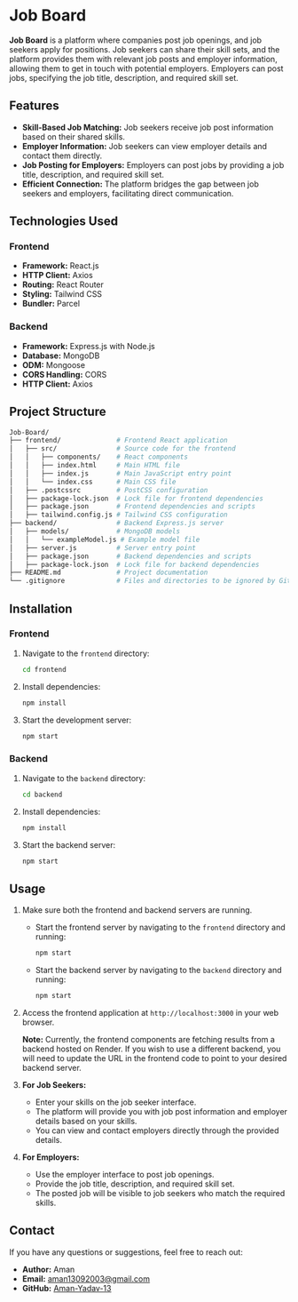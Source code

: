 # Job Board

**Job Board** is a platform where companies post job openings, and job seekers apply for positions. Job seekers can share their skill sets, and the platform provides them with relevant job posts and employer information, allowing them to get in touch with potential employers. Employers can post jobs, specifying the job title, description, and required skill set.

## Features

- **Skill-Based Job Matching:** Job seekers receive job post information based on their shared skills.
- **Employer Information:** Job seekers can view employer details and contact them directly.
- **Job Posting for Employers:** Employers can post jobs by providing a job title, description, and required skill set.
- **Efficient Connection:** The platform bridges the gap between job seekers and employers, facilitating direct communication.

## Technologies Used

### Frontend

- **Framework:** React.js
- **HTTP Client:** Axios
- **Routing:** React Router
- **Styling:** Tailwind CSS
- **Bundler:** Parcel

### Backend

- **Framework:** Express.js with Node.js
- **Database:** MongoDB
- **ODM:** Mongoose
- **CORS Handling:** CORS
- **HTTP Client:** Axios

## Project Structure

```bash
Job-Board/
├── frontend/              # Frontend React application
│   ├── src/               # Source code for the frontend
│   │   ├── components/    # React components
│   │   ├── index.html     # Main HTML file
│   │   ├── index.js       # Main JavaScript entry point
│   │   └── index.css      # Main CSS file
│   ├── .postcssrc         # PostCSS configuration
│   ├── package-lock.json  # Lock file for frontend dependencies
│   ├── package.json       # Frontend dependencies and scripts
│   ├── tailwind.config.js # Tailwind CSS configuration
├── backend/               # Backend Express.js server
│   ├── models/            # MongoDB models
│   │   └── exampleModel.js # Example model file
│   ├── server.js          # Server entry point
│   ├── package.json       # Backend dependencies and scripts
│   ├── package-lock.json  # Lock file for backend dependencies
├── README.md              # Project documentation
└── .gitignore             # Files and directories to be ignored by Git
```

## Installation

### Frontend

1. Navigate to the `frontend` directory:
    ```bash
    cd frontend
    ```
2. Install dependencies:
    ```bash
    npm install
    ```
3. Start the development server:
    ```bash
    npm start
    ```

### Backend

1. Navigate to the `backend` directory:
    ```bash
    cd backend
    ```
2. Install dependencies:
    ```bash
    npm install
    ```
3. Start the backend server:
    ```bash
    npm start
    ```

## Usage

1. Make sure both the frontend and backend servers are running. 
   - Start the frontend server by navigating to the `frontend` directory and running:
     ```bash
     npm start
     ```
   - Start the backend server by navigating to the `backend` directory and running:
     ```bash
     npm start
     ```

2. Access the frontend application at `http://localhost:3000` in your web browser.

   **Note:** Currently, the frontend components are fetching results from a backend hosted on Render. If you wish to use a different backend, you will need to update the URL in the frontend code to point to your desired backend server.

3. **For Job Seekers:**
   - Enter your skills on the job seeker interface.
   - The platform will provide you with job post information and employer details based on your skills.
   - You can view and contact employers directly through the provided details.

4. **For Employers:**
   - Use the employer interface to post job openings.
   - Provide the job title, description, and required skill set.
   - The posted job will be visible to job seekers who match the required skills.

## Contact

If you have any questions or suggestions, feel free to reach out:

- **Author:** Aman
- **Email:** aman13092003@gmail.com
- **GitHub:** [Aman-Yadav-13](https://github.com/Aman-Yadav-13)
